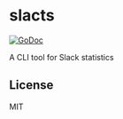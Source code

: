 # slacts

[![GoDoc](https://godoc.org/github.com/crowdworks/slacts?status.svg)](https://godoc.org/github.com/crowdworks/slacts)

A CLI tool for Slack statistics

## License

MIT
